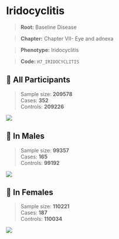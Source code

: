 # Iridocyclitis

> **Root:** Baseline Disease  

> **Chapter:** Chapter VII- Eye and adnexa  

> **Phenotype:** Iridocyclitis  

> **Code:** `H7_IRIDOCYCLITIS`

## 🧪 All Participants  
> Sample size: **209578**  
> Cases: **352**  
> Controls: **209226**
<img src="/Disease/Figures/ALL/Incidence/H7_IRIDOCYCLITIS.png"/>
<CsvTable src="/Disease_Data/ALL/Incidence/COX_H7_IRIDOCYCLITIS.csv" label="🔍 View full results" />

## 👨 In Males  
> Sample size: **99357**  
> Cases: **165**  
> Controls: **99192**
<img src="/Disease/Figures/Male/Incidence/H7_IRIDOCYCLITIS.png"/>
<CsvTable src="/Disease_Data/Male/Incidence/COX_H7_IRIDOCYCLITIS.csv" label="🔍 View full results" />

## 👩 In Females  
> Sample size: **110221**  
> Cases: **187**  
> Controls: **110034**
<img src="/Disease/Figures/Female/Incidence/H7_IRIDOCYCLITIS.png"/>
<CsvTable src="/Disease_Data/Female/Incidence/COX_H7_IRIDOCYCLITIS.csv" label="🔍 View full results" />
